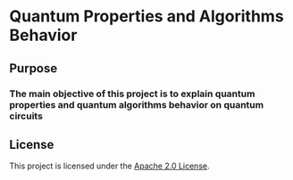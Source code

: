 # Quantum Properties and Algorithms Behavior

## Purpose
### The main objective of this project is to explain quantum properties and quantum algorithms behavior on quantum circuits

## License

This project is licensed under the [Apache 2.0 License](LICENSE).
